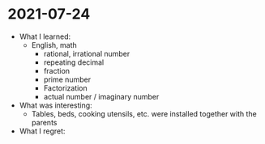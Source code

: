 # 2021-07-24

- What I learned: 
  - English, math
    - rational, irrational number
    - repeating decimal
    - fraction
    - prime number
    - Factorization
    - actual number / imaginary number
- What was interesting: 
  - Tables, beds, cooking utensils, etc. were installed together with the parents
- What I regret: 